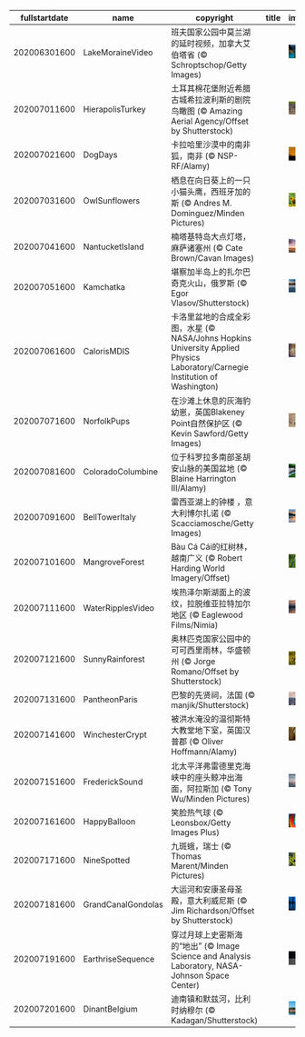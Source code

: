 |fullstartdate|name|copyright|title|image|
|--|--|--|--|--|
202006301600|LakeMoraineVideo|班夫国家公园中莫兰湖的延时视频，加拿大艾伯塔省 (© Schroptschop/Getty Images)||![](/zh-CN/2020/07/202006301600LakeMoraineVideo.jpg)|
202007011600|HierapolisTurkey|土耳其棉花堡附近希腊古城希拉波利斯的剧院鸟瞰图 (© Amazing Aerial Agency/Offset by Shutterstock)||![](/zh-CN/2020/07/202007011600HierapolisTurkey.jpg)|
202007021600|DogDays|卡拉哈里沙漠中的南非狐，南非 (© NSP-RF/Alamy)||![](/zh-CN/2020/07/202007021600DogDays.jpg)|
202007031600|OwlSunflowers|栖息在向日葵上的一只小猫头鹰，西班牙加的斯 (© Andres M. Dominguez/Minden Pictures)||![](/zh-CN/2020/07/202007031600OwlSunflowers.jpg)|
202007041600|NantucketIsland|楠塔基特岛大点灯塔，麻萨诸塞州 (© Cate Brown/Cavan Images)||![](/zh-CN/2020/07/202007041600NantucketIsland.jpg)|
202007051600|Kamchatka|堪察加半岛上的扎尔巴奇克火山，俄罗斯 (© Egor Vlasov/Shutterstock)||![](/zh-CN/2020/07/202007051600Kamchatka.jpg)|
202007061600|CalorisMDIS|卡洛里盆地的合成全彩图，水星 (© NASA/Johns Hopkins University Applied Physics Laboratory/Carnegie Institution of Washington)||![](/zh-CN/2020/07/202007061600CalorisMDIS.jpg)|
202007071600|NorfolkPups|在沙滩上休息的灰海豹幼崽，英国Blakeney Point自然保护区 (© Kevin Sawford/Getty Images)||![](/zh-CN/2020/07/202007071600NorfolkPups.jpg)|
202007081600|ColoradoColumbine|位于科罗拉多南部圣胡安山脉的美国盆地 (© Blaine Harrington III/Alamy)||![](/zh-CN/2020/07/202007081600ColoradoColumbine.jpg)|
202007091600|BellTowerItaly|雷西亚湖上的钟楼 ，意大利博尔扎诺 (© Scacciamosche/Getty Images)||![](/zh-CN/2020/07/202007091600BellTowerItaly.jpg)|
202007101600|MangroveForest|Bàu Cá Cái的红树林，越南广义 (© Robert Harding World Imagery/Offset)||![](/zh-CN/2020/07/202007101600MangroveForest.jpg)|
202007111600|WaterRipplesVideo|埃热泽尔斯湖面上的波纹，拉脱维亚拉特加尔地区 (© Eaglewood Films/Nimia)||![](/zh-CN/2020/07/202007111600WaterRipplesVideo.jpg)|
202007121600|SunnyRainforest|奥林匹克国家公园中的可可西里雨林，华盛顿州 (© Jorge Romano/Offset by Shutterstock)||![](/zh-CN/2020/07/202007121600SunnyRainforest.jpg)|
202007131600|PantheonParis|巴黎的先贤祠，法国 (© manjik/Shutterstock)||![](/zh-CN/2020/07/202007131600PantheonParis.jpg)|
202007141600|WinchesterCrypt|被洪水淹没的温彻斯特大教堂地下室，英国汉普郡 (© Oliver Hoffmann/Alamy)||![](/zh-CN/2020/07/202007141600WinchesterCrypt.jpg)|
202007151600|FrederickSound|北太平洋弗雷德里克海峡中的座头鲸冲出海面，阿拉斯加 (© Tony Wu/Minden Pictures)||![](/zh-CN/2020/07/202007151600FrederickSound.jpg)|
202007161600|HappyBalloon|笑脸热气球 (© Leonsbox/Getty Images Plus)||![](/zh-CN/2020/07/202007161600HappyBalloon.jpg)|
202007171600|NineSpotted|九斑蛾，瑞士 (© Thomas Marent/Minden Pictures)||![](/zh-CN/2020/07/202007171600NineSpotted.jpg)|
202007181600|GrandCanalGondolas|大运河和安康圣母圣殿，意大利威尼斯 (© Jim Richardson/Offset by Shutterstock)||![](/zh-CN/2020/07/202007181600GrandCanalGondolas.jpg)|
202007191600|EarthriseSequence|穿过月球上史密斯海的“地出” (© Image Science and Analysis Laboratory, NASA-Johnson Space Center)||![](/zh-CN/2020/07/202007191600EarthriseSequence.jpg)|
202007201600|DinantBelgium|迪南镇和默兹河，比利时纳穆尔 (© Kadagan/Shutterstock)||![](/zh-CN/2020/07/202007201600DinantBelgium.jpg)|
